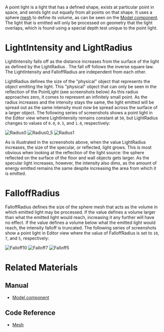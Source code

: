 A point light is a light that has a defined shape, exists at particular point in space, and sends light out equally from all points on that shape. It uses a sphere [mesh](https://github.com/zeroengineteam/ZeroDocs/code_reference/class_reference/mesh.markdown) to define its volume, as can be seen on the [Model component](https://github.com/zeroengineteam/ZeroDocs/zero_editor_documentation/zeromanual/graphics/models/model_component.markdown). The light that is emitted will only be processed on geometry that the light overlaps, which is found using a special depth test unique to the point light.

 # LightIntensity and LightRadius

LightIntensity  falls off as the distance increases from the surface of the light as defined by the LightRadius . The fall off follows the inverse square law. The LightIntensity  and FalloffRadius  are independent from each other. 

LightRadius  defines the size of the "physical" object that represents the object emitting the light. This "physical" object that can only be seen in the reflection of the PointLight (see screenshots below) As this radius approaches zero, it comes to represent an infinitely small point. As the radius increases and the intensity stays the same, the light emitted will be spread out as the same intensity must now be spread across the surface of a larger object. The following series of screenshots shows a point light in the Editor view where LightIntensity  remains constant at `50`, but LightRadius  changes to values of  `0.0`, `0.5`, and `1.0`, respectively:



![Radius0](https://media.githubusercontent.com/media/zeroengineteam/ZeroFiles/master/doc_files/46605.png) ![Radius0_5](https://media.githubusercontent.com/media/zeroengineteam/ZeroFiles/master/doc_files/46613.png) ![Radius1](https://media.githubusercontent.com/media/zeroengineteam/ZeroFiles/master/doc_files/46609.png)


As is illustrated in the screenshots above, when the value LightRadius  increases, the size of the specular, or reflected, light grows. This is most obvious when looking at the reflection of the light source: the sphere reflected on the surface of the floor and wall objects gets larger. As the specular light increases, however, the intensity also dims, as the amount of energy emitted remains the same despite increasing the area from which it is emitted.

 # FalloffRadius

FalloffRadius  defines the size of the sphere mesh that acts as the volume in which emitted light may be processed. If the value defines a volume larger than what the emitted light would reach, increasing it any further will have no effect. If the value defines a volume below what the emitted light would reach, the intensity falloff is truncated. The following series of screenshots show a point light in Editor view where the value of FalloffRadius  is set to `10`, `7`, and `5`, respectively:



![Falloff10](https://media.githubusercontent.com/media/zeroengineteam/ZeroFiles/master/doc_files/46617.png) ![Falloff7](https://media.githubusercontent.com/media/zeroengineteam/ZeroFiles/master/doc_files/46619.png) ![Falloff5](https://media.githubusercontent.com/media/zeroengineteam/ZeroFiles/master/doc_files/46623.png)


 # Related Materials
 ## Manual
- [Model component](https://github.com/zeroengineteam/ZeroDocs/zero_editor_documentation/zeromanual/graphics/models/model_component.markdown)

 ## Code Reference
- [Mesh](https://github.com/zeroengineteam/ZeroDocs/code_reference/class_reference/mesh.markdown) 

 